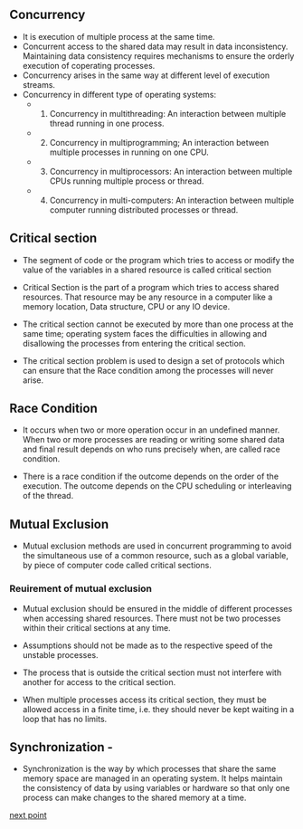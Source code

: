 ## Concurrency 
- It is execution of multiple process at the same time.
- Concurrent access to the shared data may result in data inconsistency. Maintaining data consistency requires mechanisms to ensure the orderly execution of coperating processes.
- Concurrency arises in the same way at different level of execution streams.
- Concurrency in different type of operating systems:
   -  1. Concurrency in multithreading: An interaction between multiple thread running in one process.
   -  2. Concurrency in multiprogramming; An interaction between multiple processes in running on one CPU.
   -  3. Concurrency in multiprocessors: An interaction between multiple CPUs running multiple process or thread.
   -  4. Concurrency in multi-computers: An interaction between multiple computer running distributed processes or thread.

## Critical section 
- The segment of code or the program which tries to access or modify the value of the variables in a shared resource is called critical section

- Critical Section is the part of a program which tries to access shared resources. That resource may be any resource in a computer like a memory location, Data structure, CPU or any IO device.

- The critical section cannot be executed by more than one process at the same time; operating system faces the difficulties in allowing and disallowing the processes from entering the critical section.

- The critical section problem is used to design a set of protocols which can ensure that the Race condition among the processes will never arise.

## Race Condition
- It occurs when two or more operation occur in an undefined manner. When two or more processes are reading or writing some shared data and final result depends on who runs precisely when, are called race condition.

- There is a race condition if the outcome depends on the order of the execution. The outcome depends on the CPU scheduling or interleaving of the thread.

## Mutual Exclusion
- Mutual exclusion methods are used in concurrent programming to avoid the simultaneous use of a common resource, such as a global variable, by piece of computer code called critical sections.

### Reuirement of mutual exclusion

   - Mutual exclusion should be ensured in the middle of different processes when accessing shared resources. There must not be two processes within their critical sections at any time.
   
   - Assumptions should not be made as to the respective speed of the unstable processes.
   
   - The process that is outside the critical section must not interfere with another for access to the critical section.
   
   - When multiple processes access its critical section, they must be allowed access in a finite time, i.e. they should never be kept waiting in a loop that has no limits.


## Synchronization - 
- Synchronization is the way by which processes that share the same memory space are managed in an operating system. It helps maintain the consistency of data by using variables or hardware so that only one process can make changes to the shared memory at a time.


[next point](https://github.com/prashantjagtap2909/OS/blob/main/Topics/Memory%20management/02%20-%20Memory%20Partitioning.md)


